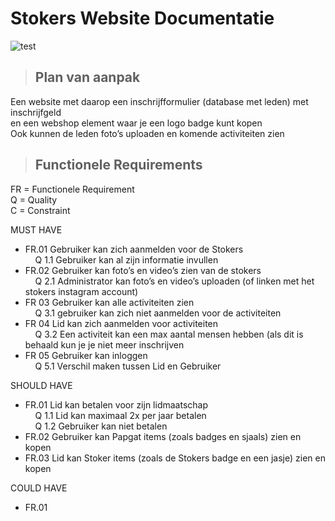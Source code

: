 # Stokers Website Documentatie

![test](C:\School\Semester3\Individueel\StokersWebsite\Documentatie\StokersLogo.jpg "Stokers Logo")

>## Plan van aanpak
Een website met daarop een inschrijfformulier (database met leden) met inschrijfgeld  
en een webshop element waar je een logo badge kunt kopen  
Ook kunnen de leden foto’s uploaden en komende activiteiten zien

>## Functionele Requirements

FR = Functionele Requirement  
Q = Quality  
C = Constraint  

MUST HAVE
 - FR.01 Gebruiker kan zich aanmelden voor de Stokers  
&nbsp; &nbsp; Q 1.1 Gebruiker kan al zijn informatie invullen  
 - FR.02 Gebruiker kan foto’s en video’s zien van de stokers  
&nbsp; &nbsp; Q 2.1 Administrator kan foto’s en video’s uploaden (of linken met het stokers instagram account)  
 - FR 03 Gebruiker kan alle activiteiten zien  
&nbsp; &nbsp; Q 3.1 gebruiker kan zich niet aanmelden voor de activiteiten  
 - FR 04 Lid kan zich aanmelden voor activiteiten  
&nbsp; &nbsp; Q 3.2 Een activiteit kan een max aantal mensen hebben (als dit is behaald kun je je niet meer inschrijven  
 - FR 05 Gebruiker kan inloggen  
&nbsp; &nbsp; Q 5.1 Verschil maken tussen Lid en Gebruiker  

SHOULD HAVE
 - FR.01 Lid kan betalen voor zijn lidmaatschap  
&nbsp; &nbsp; Q 1.1 Lid kan maximaal 2x per jaar betalen  
&nbsp; &nbsp; Q 1.2 Gebruiker kan niet betalen  
 - FR.02 Gebruiker kan Papgat items (zoals badges en sjaals) zien en kopen  
 - FR.03 Lid kan Stoker items (zoals de Stokers badge en een jasje) zien en kopen  

COULD HAVE  
- FR.01 
